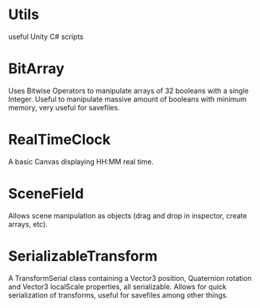 # Utils
useful Unity C# scripts

# BitArray
Uses Bitwise Operators to manipulate arrays of 32 booleans with a single Integer.
Useful to manipulate massive amount of booleans with minimum memory, very useful for savefiles.

# RealTimeClock
A basic Canvas displaying HH:MM real time.

# SceneField
Allows scene manipulation as objects (drag and drop in inspector, create arrays, etc).

# SerializableTransform
A TransformSerial class containing a Vector3 position, Quaternion rotation and Vector3 localScale properties, all serializable.
Allows for quick serialization of transforms, useful for savefiles among other things.


